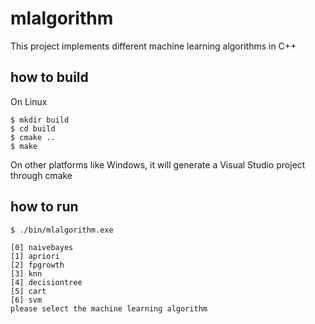 # mlalgorithm
This project implements different machine learning algorithms in C++

## how to build

On Linux
```
$ mkdir build
$ cd build
$ cmake ..
$ make
```
On other platforms like Windows, it will generate a Visual Studio project through cmake

## how to run

 ```
$ ./bin/mlalgorithm.exe

[0] naivebayes
[1] apriori
[2] fpgrowth
[3] knn
[4] decisiontree
[5] cart
[6] svm
please select the machine learning algorithm
 ```

